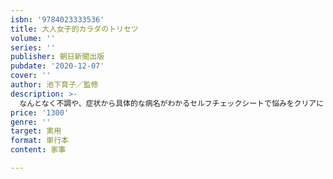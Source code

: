 ```yaml
---
isbn: '9784023333536'
title: 大人女子的カラダのトリセツ
volume: ''
series: ''
publisher: 朝日新聞出版
pubdate: '2020-12-07'
cover: ''
author: 池下育子／監修
description: >-
  なんとなく不調や、症状から具体的な病名がわかるセルフチェックシートで悩みをクリアに！　セルケアも詳しく紹介されているので女性のカラダのSOSに一冊持っておきたい保存版。withコロナ時代の基礎知識＆免疫力UP方法もしっかり掲載。
price: '1300'
genre: ''
target: 実用
format: 単行本
content: 家事

---
```


